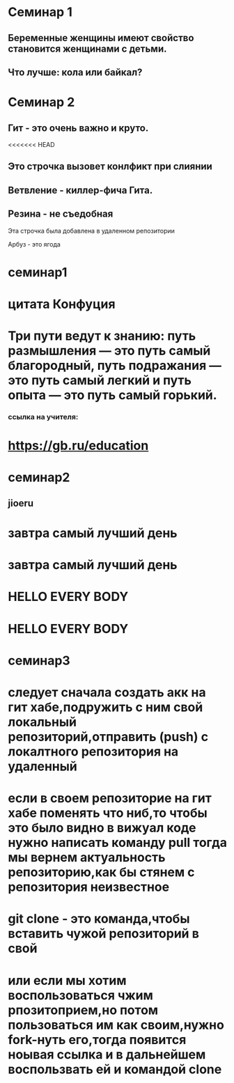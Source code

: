 # Семинар 1 

## Беременные женщины имеют свойство становится женщинами с детьми. 
## Что лучше: кола или байкал?

# Семинар 2

## Гит - это очень важно и круто.
<<<<<<< HEAD

## Это строчка вызовет конлфикт при слиянии 

## Ветвление - киллер-фича Гита. 
## Резина - не съедобная 


Эта строчка была добавлена в удаленном репозитории 

Арбуз - это ягода

# семинар1
# **цитата Конфуция**
# Три пути ведут к знанию: путь размышления — это путь самый благородный, путь подражания — это путь самый легкий и путь опыта — это путь самый горький.
### ссылка на учителя:
# https://gb.ru/education


# семинар2

## jioeru
# завтра самый лучший день
# завтра самый лучший день
# HELLO EVERY BODY
# HELLO EVERY BODY
# семинар3
# следует сначала создать акк на гит хабе,подружить с ним свой локальный репозиторий,отправить (push) с  локалтного репозитория на удаленный
# если в своем репозиторие на гит хабе поменять что ниб,то чтобы это было видно в вижуал коде нужно написать команду pull тогда мы вернем актуальность репозиторию,как бы стянем с репозитория неизвестное 
# git clone - это команда,чтобы вставить чужой репозиторий в свой
# или если мы хотим воспользоваться чжим рпозитоприем,но потом пользоваться им  как своим,нужно fork-нуть его,тогда появится ноывая ссылка и в дальнейшем воспользвать ей и командой clone
